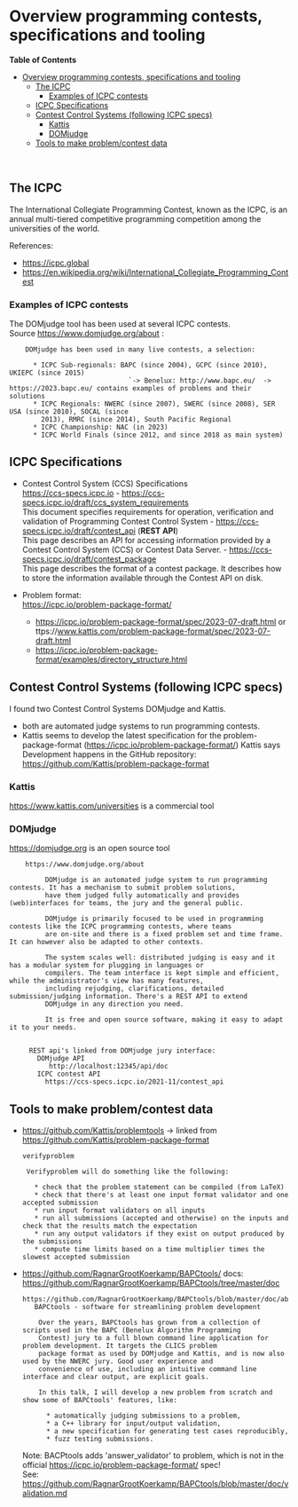 

# Overview programming contests, specifications and tooling

**Table of Contents**
<!--ts-->
* [Overview programming contests, specifications and tooling](Programming_contests_specifications_and_tooling.md#overview-programming-contests-specifications-and-tooling)
   * [The ICPC](Programming_contests_specifications_and_tooling.md#the-icpc)
      * [Examples of ICPC contests](Programming_contests_specifications_and_tooling.md#examples-of-icpc-contests)
   * [ICPC Specifications](Programming_contests_specifications_and_tooling.md#icpc-specifications)
   * [Contest Control Systems   (following ICPC specs)](Programming_contests_specifications_and_tooling.md#contest-control-systems---following-icpc-specs)
      * [Kattis](Programming_contests_specifications_and_tooling.md#kattis)
      * [DOMjudge](Programming_contests_specifications_and_tooling.md#domjudge)
   * [Tools to make problem/contest data](Programming_contests_specifications_and_tooling.md#tools-to-make-problemcontest-data)

<!-- Created by https://github.com/ekalinin/github-markdown-toc -->
<!-- Added by: harcok, at: wo aug 21 15:03:36 CEST 2024 -->

<!--te-->

<br>

## The ICPC


The International Collegiate Programming Contest, known as the ICPC, is an 
annual multi-tiered competitive programming competition among the universities of the world.
   
References:

* https://icpc.global 
* https://en.wikipedia.org/wiki/International_Collegiate_Programming_Contest




### Examples of ICPC contests
 
 
 The DOMjudge tool has been used at several ICPC contests.<Br>
 Source https://www.domjudge.org/about :
        
        DOMjudge has been used in many live contests, a selection:

          * ICPC Sub-regionals: BAPC (since 2004), GCPC (since 2010), UKIEPC (since 2015)
                                  `-> Benelux: http://www.bapc.eu/  -> https://2023.bapc.eu/ contains examples of problems and their solutions
          * ICPC Regionals: NWERC (since 2007), SWERC (since 2008), SER USA (since 2010), SOCAL (since
            2013), RMRC (since 2014), South Pacific Regional
          * ICPC Championship: NAC (in 2023)
          * ICPC World Finals (since 2012, and since 2018 as main system)

 
## ICPC Specifications
 
* Contest Control System (CCS) Specifications<br>https://ccs-specs.icpc.io
      -  https://ccs-specs.icpc.io/draft/ccs_system_requirements<br>
          This document specifies requirements for operation, verification and validation of Programming Contest Control System
      - https://ccs-specs.icpc.io/draft/contest_api  (**REST API**)<br>
           This page describes an API for accessing information provided by a Contest Control System (CCS) or Contest Data Server.
      - https://ccs-specs.icpc.io/draft/contest_package <br>This page describes the format of a contest package. It describes how to store the information available through the Contest API on disk.
              
* Problem format: <br>https://icpc.io/problem-package-format/
    - https://icpc.io/problem-package-format/spec/2023-07-draft.html or ttps://www.kattis.com/problem-package-format/spec/2023-07-draft.html 
    - https://icpc.io/problem-package-format/examples/directory_structure.html      
   

## Contest Control Systems   (following ICPC specs)
  
I found two Contest Control Systems DOMjudge and Kattis.
  
  - both are automated judge systems to run programming contests. 
  - Kattis seems to develop the latest specification for the problem-package-format (https://icpc.io/problem-package-format/)
    Kattis says Development happens in the GitHub repository:
               https://github.com/Kattis/problem-package-format
    
    
### Kattis

 https://www.kattis.com/universities is a commercial tool


### DOMjudge
   
https://domjudge.org is an open source tool
               
        https://www.domjudge.org/about

             DOMjudge is an automated judge system to run programming contests. It has a mechanism to submit problem solutions,
             have them judged fully automatically and provides (web)interfaces for teams, the jury and the general public.
                                                                                 
             DOMjudge is primarily focused to be used in programming contests like the ICPC programming contests, where teams
             are on-site and there is a fixed problem set and time frame. It can however also be adapted to other contexts.

             The system scales well: distributed judging is easy and it has a modular system for plugging in languages or
             compilers. The team interface is kept simple and efficient, while the administrator's view has many features,
             including rejudging, clarifications, detailed submission/judging information. There's a REST API to extend
             DOMjudge in any direction you need.

             It is free and open source software, making it easy to adapt it to your needs.


         REST api's linked from DOMjudge jury interface:  
           DOMjudge API
              http://localhost:12345/api/doc      
           ICPC contest API 
             https://ccs-specs.icpc.io/2021-11/contest_api 
    
            
## Tools to make problem/contest data
  
  * https://github.com/Kattis/problemtools
      -> linked from  https://github.com/Kattis/problem-package-format
 
 
        verifyproblem

         Verifyproblem will do something like the following:

           * check that the problem statement can be compiled (from LaTeX)
           * check that there's at least one input format validator and one accepted submission
           * run input format validators on all inputs
           * run all submissions (accepted and otherwise) on the inputs and check that the results match the expectation
           * run any output validators if they exist on output produced by the submissions
           * compute time limits based on a time multiplier times the slowest accepted submission
        
 
  * https://github.com/RagnarGrootKoerkamp/BAPCtools/
     docs: https://github.com/RagnarGrootKoerkamp/BAPCtools/tree/master/doc
     
        https://github.com/RagnarGrootKoerkamp/BAPCtools/blob/master/doc/abstract.md 
           BAPCtools - software for streamlining problem development

            Over the years, BAPCtools has grown from a collection of scripts used in the BAPC (Benelux Algorithm Programming
            Contest) jury to a full blown command line application for problem development. It targets the CLICS problem
            package format as used by DOMjudge and Kattis, and is now also used by the NWERC jury. Good user experience and
            convenience of use, including an intuitive command line interface and clear output, are explicit goals.

            In this talk, I will develop a new problem from scratch and show some of BAPCtools' features, like:

              * automatically judging submissions to a problem,
              * a C++ library for input/output validation,
              * a new specification for generating test cases reproducibly,
              * fuzz testing submissions.

      Note:  BACPtools adds 'answer_validator' to problem, which is not in the official https://icpc.io/problem-package-format/ spec!   
      See: https://github.com/RagnarGrootKoerkamp/BAPCtools/blob/master/doc/validation.md 
         
